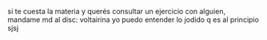 si te cuesta la materia y querés consultar un ejercicio con alguien, mandame md al disc: voltairina
yo puedo entender lo jodido q es al principio sjsj
